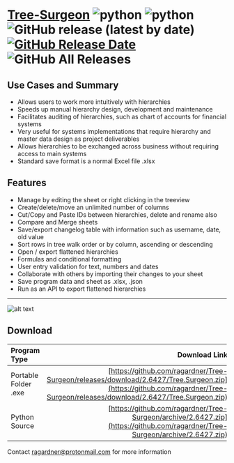 # [Tree-Surgeon](https://ragardner.github.io/Tree-Surgeon) ![python](https://img.shields.io/badge/windows-10-blue) ![python](https://img.shields.io/badge/python-3.9+-blue) ![GitHub release (latest by date)](https://img.shields.io/github/v/release/ragardner/Tree-Surgeon) [![GitHub Release Date](https://img.shields.io/github/release-date-pre/ragardner/Tree-Surgeon.svg)](https://github.com/ragardner/Tree-Surgeon/releases) ![GitHub All Releases](https://img.shields.io/github/downloads/ragardner/Tree-Surgeon/total)

## Use Cases and Summary
 - Allows users to work more intuitively with hierarchies
 - Speeds up manual hierarchy design, development and maintenance
 - Facilitates auditing of hierarchies, such as chart of accounts for financial systems
 - Very useful for systems implementations that require hierarchy and master data design as project deliverables
 - Allows hierarchies to be exchanged across business without requiring access to main systems
 - Standard save format is a normal Excel file .xlsx

## Features
 - Manage by editing the sheet or right clicking in the treeview
 - Create/delete/move an unlimited number of columns
 - Cut/Copy and Paste IDs between hierarchies, delete and rename also
 - Compare and Merge sheets
 - Save/export changelog table with information such as username, date, old value
 - Sort rows in tree walk order or by column, ascending or descending
 - Open / export flattened hierarchies
 - Formulas and conditional formatting
 - User entry validation for text, numbers and dates
 - Collaborate with others by importing their changes to your sheet
 - Save program data and sheet as .xlsx, .json
 - Run as an API to export flattened hierarchies

___

![alt text](https://i.imgur.com/o1rtw3O.jpg)

## Download

| Program Type           | Download Link                                                                          |
|:-----------------------| --------------------------------------------------------------------------------------:|
| Portable Folder .exe   | [https://github.com/ragardner/Tree-Surgeon/releases/download/2.6427/Tree.Surgeon.zip](https://github.com/ragardner/Tree-Surgeon/releases/download/2.6427/Tree.Surgeon.zip)   |
| Python Source          | [https://github.com/ragardner/Tree-Surgeon/archive/2.6427.zip](https://github.com/ragardner/Tree-Surgeon/archive/2.6427.zip)                          |


Contact ragardner@protonmail.com for more information
